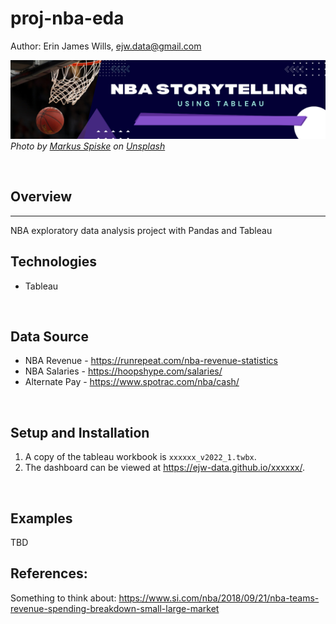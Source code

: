 # proj-nba-eda

Author:  Erin James Wills, ejw.data@gmail.com  

![Tableau Banner](./images/nba-tableau.png)  
<cite>Photo by <a href="https://unsplash.com/@markusspiske?utm_source=unsplash&utm_medium=referral&utm_content=creditCopyText">Markus Spiske</a> on <a href="https://unsplash.com/s/photos/basketball?utm_source=unsplash&utm_medium=referral&utm_content=creditCopyText">Unsplash</a></cite>

<br>

## Overview  
<hr>  
NBA exploratory data analysis project with Pandas and Tableau 

<br>

## Technologies    
*  Tableau

<br>

## Data Source  

*  NBA Revenue - https://runrepeat.com/nba-revenue-statistics  
*  NBA Salaries - https://hoopshype.com/salaries/  
*  Alternate Pay - https://www.spotrac.com/nba/cash/   

<br>

## Setup and Installation   
1.  A copy of the tableau workbook is `xxxxxx_v2022_1.twbx`.
1.  The dashboard can be viewed at https://ejw-data.github.io/xxxxxx/.  

<br>

## Examples  
TBD


## References:

Something to think about:  https://www.si.com/nba/2018/09/21/nba-teams-revenue-spending-breakdown-small-large-market  